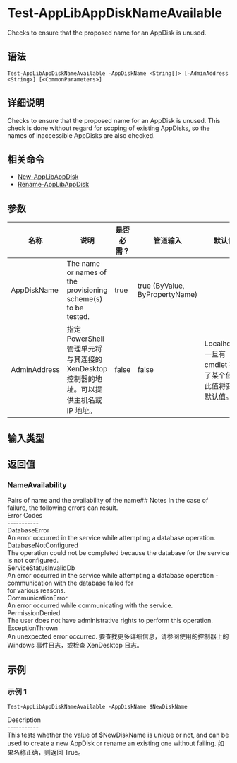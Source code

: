 # Test-AppLibAppDiskNameAvailable

Checks to ensure that the proposed name for an AppDisk is unused.

## 语法

    Test-AppLibAppDiskNameAvailable -AppDiskName <String[]> [-AdminAddress <String>] [<CommonParameters>]
    

## 详细说明

Checks to ensure that the proposed name for an AppDisk is unused. This check is done without regard for scoping of existing AppDisks, so the names of inaccessible AppDisks are also checked.

## 相关命令

- [New-AppLibAppDisk](New-AppLibAppDisk.html)
- [Rename-AppLibAppDisk](Rename-AppLibAppDisk.html)

## 参数

| 名称           | 说明                                                            | 是否必需？ | 管道输入                           | 默认值                                   |
| ------------ | ------------------------------------------------------------- | ----- | ------------------------------ | ------------------------------------- |
| AppDiskName  | The name or names of the provisioning scheme(s) to be tested. | true  | true (ByValue, ByPropertyName) |                                       |
| AdminAddress | 指定 PowerShell 管理单元将与其连接的 XenDesktop 控制器的地址。可以提供主机名或 IP 地址。    | false | false                          | Localhost。一旦有 cmdlet 提供了某个值，此值将变为默认值。 |

## 输入类型

### 

## 返回值

### NameAvailability

Pairs of name and the availability of the name## Notes In the case of failure, the following errors can result.  
Error Codes  
\---\---\-----  
DatabaseError  
An error occurred in the service while attempting a database operation.  
DatabaseNotConfigured  
The operation could not be completed because the database for the service is not configured.  
ServiceStatusInvalidDb  
An error occurred in the service while attempting a database operation - communication with the database failed for  
for various reasons.  
CommunicationError  
An error occurred while communicating with the service.  
PermissionDenied  
The user does not have administrative rights to perform this operation.  
ExceptionThrown  
An unexpected error occurred. 要查找更多详细信息，请参阅使用的控制器上的 Windows 事件日志，或检查 XenDesktop 日志。

## 示例

### 示例 1

    Test-AppLibAppDiskNameAvailable -AppDiskName $NewDiskName
    

Description  
\---\---\-----  
This tests whether the value of $NewDiskName is unique or not, and can be used to create a new AppDisk or rename an existing one without failing. 如果名称正确，则返回 True。